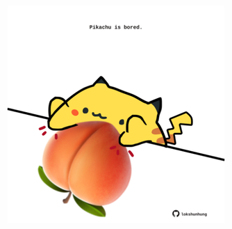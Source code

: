 <!-- built at 25/10/2025, 16:00:46 UTC -->
<p align="center">
  <img width="500" height="500" src="./ReadmeImage.svg">
</p>
